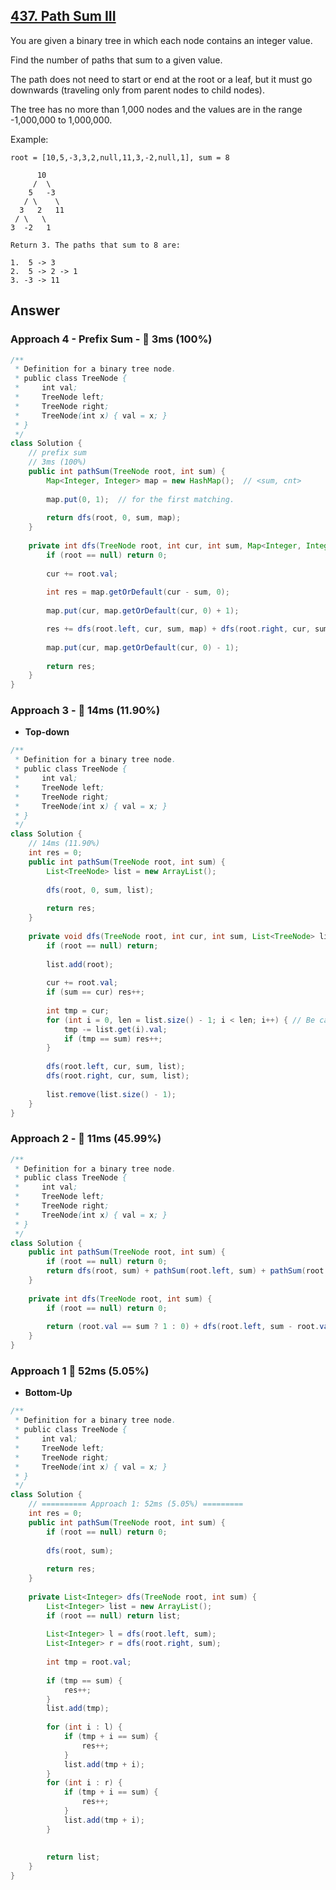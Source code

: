 ## [437. Path Sum III](https://leetcode.com/problems/path-sum-iii/)

You are given a binary tree in which each node contains an integer value.

Find the number of paths that sum to a given value.

The path does not need to start or end at the root or a leaf, but it must go downwards (traveling only from parent nodes to child nodes).

The tree has no more than 1,000 nodes and the values are in the range -1,000,000 to 1,000,000.

Example:
```
root = [10,5,-3,3,2,null,11,3,-2,null,1], sum = 8

      10
     /  \
    5   -3
   / \    \
  3   2   11
 / \   \
3  -2   1

Return 3. The paths that sum to 8 are:

1.  5 -> 3
2.  5 -> 2 -> 1
3. -3 -> 11
```

## Answer
### Approach 4 - Prefix Sum - :rocket: 3ms (100%)
```java
/**
 * Definition for a binary tree node.
 * public class TreeNode {
 *     int val;
 *     TreeNode left;
 *     TreeNode right;
 *     TreeNode(int x) { val = x; }
 * }
 */
class Solution {
    // prefix sum
    // 3ms (100%)
    public int pathSum(TreeNode root, int sum) {
        Map<Integer, Integer> map = new HashMap();  // <sum, cnt>
        
        map.put(0, 1);  // for the first matching.
        
        return dfs(root, 0, sum, map);
    }
    
    private int dfs(TreeNode root, int cur, int sum, Map<Integer, Integer> map) {
        if (root == null) return 0;
                
        cur += root.val;
        
        int res = map.getOrDefault(cur - sum, 0);
        
        map.put(cur, map.getOrDefault(cur, 0) + 1);

        res += dfs(root.left, cur, sum, map) + dfs(root.right, cur, sum, map);
        
        map.put(cur, map.getOrDefault(cur, 0) - 1);
        
        return res;
    }
}
```
### Approach 3 - :turtle: 14ms (11.90%)
- **Top-down**
```java
/**
 * Definition for a binary tree node.
 * public class TreeNode {
 *     int val;
 *     TreeNode left;
 *     TreeNode right;
 *     TreeNode(int x) { val = x; }
 * }
 */
class Solution {
    // 14ms (11.90%)
    int res = 0;
    public int pathSum(TreeNode root, int sum) {
        List<TreeNode> list = new ArrayList();
        
        dfs(root, 0, sum, list);
        
        return res;
    }
    
    private void dfs(TreeNode root, int cur, int sum, List<TreeNode> list) {
        if (root == null) return;
        
        list.add(root);
        
        cur += root.val;
        if (sum == cur) res++;
        
        int tmp = cur;
        for (int i = 0, len = list.size() - 1; i < len; i++) { // Be careful of the len. because if sum is 0, the tmp will also lead to 1 answer.
            tmp -= list.get(i).val;
            if (tmp == sum) res++;
        }
        
        dfs(root.left, cur, sum, list);
        dfs(root.right, cur, sum, list);
        
        list.remove(list.size() - 1);
    }
}
```
### Approach 2 - :rabbit: 11ms (45.99%)
```java
/**
 * Definition for a binary tree node.
 * public class TreeNode {
 *     int val;
 *     TreeNode left;
 *     TreeNode right;
 *     TreeNode(int x) { val = x; }
 * }
 */
class Solution {
    public int pathSum(TreeNode root, int sum) {
        if (root == null) return 0;
        return dfs(root, sum) + pathSum(root.left, sum) + pathSum(root.right, sum);
    }
    
    private int dfs(TreeNode root, int sum) {
        if (root == null) return 0;
        
        return (root.val == sum ? 1 : 0) + dfs(root.left, sum - root.val) + dfs(root.right, sum - root.val);
    }
}
```
### Approach 1 :turtle: 52ms (5.05%)
- **Bottom-Up**
```java
/**
 * Definition for a binary tree node.
 * public class TreeNode {
 *     int val;
 *     TreeNode left;
 *     TreeNode right;
 *     TreeNode(int x) { val = x; }
 * }
 */
class Solution {
    // ========== Approach 1: 52ms (5.05%) =========
    int res = 0;
    public int pathSum(TreeNode root, int sum) {
        if (root == null) return 0;
        
        dfs(root, sum);
        
        return res;
    }
    
    private List<Integer> dfs(TreeNode root, int sum) {
        List<Integer> list = new ArrayList();
        if (root == null) return list;
        
        List<Integer> l = dfs(root.left, sum);
        List<Integer> r = dfs(root.right, sum);
        
        int tmp = root.val;
        
        if (tmp == sum) {
            res++;
        }
        list.add(tmp);
        
        for (int i : l) {
            if (tmp + i == sum) {
                res++;
            }
            list.add(tmp + i);
        }
        for (int i : r) {
            if (tmp + i == sum) {
                res++;
            }
            list.add(tmp + i);
        }
        
        
        return list;
    }
}
```
